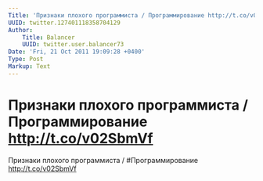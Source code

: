 ```yaml
---
Title: 'Признаки плохого программиста / Программирование http://t.co/v02SbmVf'
UUID: twitter.127401118358704129
Author:
    Title: Balancer
    UUID: twitter.user.balancer73
Date: 'Fri, 21 Oct 2011 19:09:28 +0400'
Type: Post
Markup: Text
---
```


# Признаки плохого программиста / Программирование http://t.co/v02SbmVf

Признаки плохого программиста / #Программирование
http://t.co/v02SbmVf